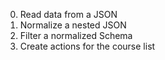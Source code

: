 0. Read data from a JSON
1. Normalize a nested JSON
2. Filter a normalized Schema
3. Create actions for the course list
